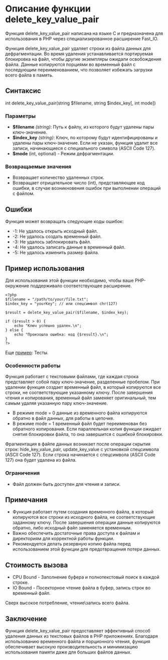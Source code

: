 # Описание функции delete_key_value_pair

Функция delete_key_value_pair написана на языке C и предназначена для использования в PHP через специализированное расширение Fast_IO. 

Функция delete_key_value_pair удаляет строки из файла данных для дефрагментации. 
Во время удаления устанавливается портируемая блокировка на файл, чтобы другие экземпляры ожидали освобождения файла. 
Данные копируются порциями во временный файл с последующим переименованием, что позволяет избежать загрузки всего файла в память.

## Синтаксис

int delete_key_value_pair(string $filename, string $index_key[, int mode])


### Параметры

- **$filename** *(string)*: Путь к файлу, из которого будут удалены пары ключ-значение.
- **$index_key** *(string)*: Ключ, по которому будут идентифицированы и удалены пары ключ-значение. Если не указан, функция удалит все записи, начинающиеся с специального символа (ASCII Code 127).
- **$mode** (int, optional) - Режим дефрагментации.

### Возвращаемые значения

- Возвращает количество удаленных строк.
- Возвращает отрицательное число (int), представляющее код ошибки, в случае возникновения ошибок при выполнении операций с файлом.

## Ошибки

Функция может возвращать следующие коды ошибок:

- -1: Не удалось открыть исходный файл.
- -2: Не удалось создать временный файл.
- -3: Не удалось заблокировать файл.
- -4: Не удалось записать данные в временный файл.
- -5: Не удалось изменить размер файла.

## Пример использования

Для использования этой функции необходимо, чтобы ваше PHP-окружение поддерживало соответствующее расширение.
```
<?php
$filename = "/path/to/your/file.txt";
$index_key = "yourKey"; // или спецсимвол chr(127)

$result = delete_key_value_pair($filename, $index_key);

if ($result > 0) {
    echo "Ключ успешно удален.\n";
} else {
    echo "Произошла ошибка: код {$result}.\n";
}
?>
```

Еще [пример](/test/readme.md): Тесты.


### Особенности работы

Функция работает с текстовыми файлами, где каждая строка представляет собой пару ключ-значение, разделенные пробелом. При удалении функция создает временный файл, в который копируются все строки, не соответствующие указанному ключу. После завершения чтения и копирования, временный файл заменяет оригинальный, тем самым удаляя указанную пару ключ-значение.

- В режиме mode = 0 данные из временного файла копируются обратно в файл данных, для работы в цепочке.
- В режиме mode = 1 временный файл будет переименован без обратного копирования. Если параллельная копия функции ожидает снятия блокировки файла, то она завершится с ошибкой блокировки.

Фрагментация в файле данных возникает после операции скрытия строк: hide_key_value_pair, update_key_value с установкой спецсимвола (ASCII Code 127).
Если строка начинается с спецсимвола (ASCII Code 127) она будет удалена из файла.


### Ограничения

- Файл должен быть доступен для чтения и записи.


## Примечания

- Функция работает путем создания временного файла, в который копируются все строки из исходного файла, не соответствующие заданному ключу. После завершения операции данные копируются обратно, либо исходный файл заменяется временным.
- Важно обеспечить достаточные права доступа к файлам и директориям для корректной работы функции.
- Рекомендуется делать резервную копию файла перед использованием этой функции для предотвращения потери данных.

## Стоимость вызова

- CPU Bound - Заполнение буфера и полнотекстовый поиск в каждой строке.
- IO Bound - Посекторное чтение файла в буфер, запись строк во временный файл.

Сверх высокое потребление, чтение\запись всего файла.

## Заключение

Функция delete_key_value_pair предоставляет эффективный способ удаления данных из текстовых файлов в PHP приложениях. Благодаря использованию временного файла и порционного чтения, функция обеспечивает высокую производительность и минимизацию использования памяти даже для больших файлов данных.
